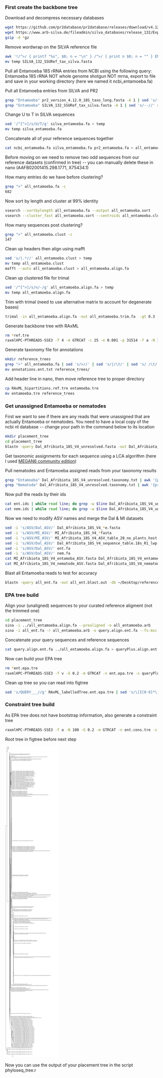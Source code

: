 ### First create the backbone tree

Download and decompress necessary databases

```bash
wget https://github.com/pr2database/pr2database/releases/download/v4.12.0/pr2_version_4.12.0_18S_taxo_long.fasta.gz
wget https://www.arb-silva.de/fileadmin/silva_databases/release_132/Exports/SILVA_132_SSURef_tax_silva.fasta.gz
gzip -d *gz
```

Remove wordwrap on the SILVA reference file

```bash
awk '!/^>/ { printf "%s", $0; n = "\n" } /^>/ { print n $0; n = "" } END { printf "%s", n } ' SILVA_132_SSURef_tax_silva.fasta > temp
mv temp SILVA_132_SSURef_tax_silva.fasta
```

Pull all Entamoeba 18S rRNA entries from NCBI using the following query: Entamoeba 18S rRNA NOT whole genome shotgun NOT mrna, export to file and save in your working directory (here we named it ncbi_entamoeba.fa)

Pull all Entamoeba entries from SILVA and PR2

```bash
grep "Entamoeba" pr2_version_4.12.0_18S_taxo_long.fasta -A 1 | sed 's/--//' > pr2_entamoeba.fa
grep "Entamoeba" SILVA_132_SSURef_tax_silva.fasta -A 1 | sed 's/--//' > silva_entamoeba.fa
```

Change U to T in SILVA sequences

```bash
sed '/^[^>]/s/U/T/g' silva_entamoeba.fa > temp
mv temp silva_entamoeba.fa
```

Concatenate all of your reference sequences together

```bash
cat ncbi_entamoeba.fa silva_entamoeba.fa pr2_entamoeba.fa > all_entamoeba.fa
```

Before moving on we need to remove two odd sequences from our reference datasets (confirmed in tree) -- you can manually delete these in nano (AAFB02001415.298.1771, X75434.1)

How many entries do we have before clustering?

```bash
grep ">" all_entamoeba.fa -c
682
```

Now sort by length and cluster at 99% identity

```bash
vsearch --sortbylength all_entamoeba.fa --output all_entamoeba.sort
vsearch --cluster_fast all_entamoeba.sort --centroids all_entamoeba.clust --id 0.99
```

How many sequences post clustering?

```bash
grep ">" all_entamoeba.clust -c
147
```

Clean up headers then align using mafft

```bash
sed 's/|.*//' all_entamoeba.clust > temp
mv temp all_entamoeba.clust
mafft --auto all_entamoeba.clust > all_entamoeba.align.fa
```

Clean up clustered file for trimal

```bash
sed '/^[^>]/s/n/-/g' all_entamoeba.align.fa > temp
mv temp all_entamoeba.align.fa
```

Trim with trimal (need to use alternative matrix to account for degenerate bases)

```bash
trimal -in all_entamoeba.align.fa -out all_entamoeba.trim.fa  -gt 0.3 -st 0.001 -matrix matrix.Degenerated_DNA 
```

Generate backbone tree with RAxML

```bash
rm *ref.tre
raxmlHPC-PTHREADS-SSE3 -T 4 -m GTRCAT -c 25 -e 0.001 -p 31514 -f a -N 100 -x 02938 -n ref.tre -s all_entamoeba.trim.fa
```

Generate taxonomy file for annotations

```bash
mkdir reference_trees
grep ">" all_entamoeba.fa | sed 's/>//' | sed 's/|/\t/' | sed 's/ /\t/' | sed 's/ /_/g' | sed 's/|/_/g' > annotations.ent.txt
mv annotations.ent.txt reference_trees/
```

Add header line in nano, then move reference tree to proper directory

```bash
cp RAxML_bipartitions.ref.tre entamoeba.tre 
mv entamoeba.tre reference_trees
```

### Get unassigned Entamoeba or nematodes

First we want to see if there are any reads that were unassigned that are actually Entamoeba or nematodes. You need to have a local copy of the ncbi nt database -- change your path in the command below to its location

```bash
mkdir placement_tree
cd placement_tree
blastn -query Dal_Afribiota_18S_V4_unresolved.fasta -out Dal_Afribiota_18S_V4_unresolved.blast.out -db ~/Desktop/referenceDB/ncbi_12.5.19/nt -perc_identity 0.99 -evalue 1e-10 -max_target_seqs 500 -outfmt 6
```

Get taxonomic assignments for each sequence using a LCA algorithm (here I used [MEGAN6 community edition](https://journals.plos.org/ploscompbiol/article?id=10.1371/journal.pcbi.1004957))

Pull nematodes and Entamoeba assigned reads from your taxonomy results

```bash
grep "Entamoeba" Dal_Afribiota_18S_V4_unresolved.taxonomy.txt | awk '{print $1}' > ent.ids
grep "Nematoda" Dal_Afribiota_18S_V4_unresolved.taxonomy.txt | awk '{print $1}' > nem.ids
```

Now pull the reads by their ids

```bash
cat ent.ids | while read line; do grep -w $line Dal_Afribiota_18S_V4_unresolved.fasta -A 1; done > ent.fa
cat nem.ids | while read line; do grep -w $line Dal_Afribiota_18S_V4_unresolved.fasta -A 1; done > nem.fa
```

Now we need to modify ASV names and merge the Dal & MI datasets

```bash
sed -i 's/ASV/Dal_ASV/' Dal_Afribiota_18S_V4_*e.fasta
sed -i 's/ASV/MI_ASV/' MI_Afribiota_18S_V4_*fasta
sed -i 's/ASV/MI_ASV/' MI_Afribiota_18S_V4_ASV_table_20_no_plants_host.txt
sed -i 's/ASV/Dal_ASV/' Dal_Afribiota_18S_V4_sequence_table.18s_R1_lwp.txt
sed -i 's/ASV/Dal_ASV/' ent.fa
sed -i 's/ASV/Dal_ASV/' nem.fa
cat MI_Afribiota_18S_V4_entamoba_ASV.fasta Dal_Afribiota_18S_V4_entamoeba_ASV.fasta ent.fa > all_ent.fa
cat MI_Afribiota_18S_V4_nematode_ASV.fasta Dal_Afribiota_18S_V4_nematode.fasta nem.fa > all_nem.fa
```

Blast all Entamoeba reads to test for accuracy

```bash
blastn -query all_ent.fa -out all_ent.blast.out -db ~/Desktop/referenceDB/ncbi_12.5.19/nt -max_target_seqs 500 -outfmt 6
```

### EPA tree build

Align your (unaligned) sequences to your curated reference aligment (not the trimmed one)

```bash
cd placement_tree
sina -i ../all_entamoeba.align.fa --prealigned -o all_entamoeba.arb
sina -i all_ent.fa -r all_entamoeba.arb -o query.align.ent.fa --fs-msc 0.01 --fs-full-len=100
```

Concatenate your query sequences and reference sequences

```bash
cat query.align.ent.fa ../all_entamoeba.align.fa > queryPlus.align.ent.fa
```

Now can build your EPA tree

```bash
rm *ent.epa.tre 
raxmlHPC-PTHREADS-SSE3 -f v -G 0.2 -m GTRCAT -n ent.epa.tre -s queryPlus.align.ent.fa -t ../reference_trees/entamoeba.tre -T 2
```

Clean up tree so you can read into figtree

```bash
sed 's/QUERY___//g' RAxML_labelledTree.ent.epa.tre | sed 's/\[I[0-9]*\]//g' > RAxML_placementTree.ent.epa.tre
```

### Constraint tree build

As EPA tree does not have bootstrap information, also generate a constraint tree

```bash
raxmlHPC-PTHREADS-SSE3 -f a -N 100 -G 0.2 -m GTRCAT -n ent.cons.tre -s queryPlus.align.ent.fa -g ../reference_trees/entamoeba.tre -T 4 -x 25734 -p 25793
```

Root tree in figtree before next step

![](reference_trees/entamoeba_tree.png)

Now you can use the output of your placement tree in the script phyloseq_tree.r
